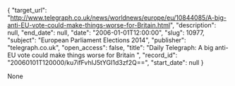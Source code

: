 {
  "target_url": "http://www.telegraph.co.uk/news/worldnews/europe/eu/10844085/A-big-anti-EU-vote-could-make-things-worse-for-Britain.html", 
  "description": null, 
  "end_date": null, 
  "date": "2006-01-01T12:00:00", 
  "slug": 10977, 
  "subject": "European Parliament Elections 2014", 
  "publisher": "telegraph.co.uk", 
  "open_access": false, 
  "title": "Daily Telegraph: A big anti-EU vote could make things worse for Britain ", 
  "record_id": "20060101T120000/ku7ifFvhIJ5tYGI1d3zf2Q==", 
  "start_date": null
}

None